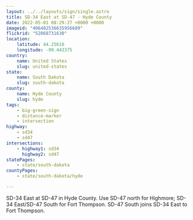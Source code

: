 ```yaml
---
layout: ../../layouts/sign/single.astro
title: SD-34 East at SD-47 - Hyde County
date: 2022-05-01 08:29:27 +0000 +0000
imageid: "406402536635956689"
flickrid: "52068731630"
location:
    latitude: 44.25616
    longitude: -99.443375
country:
    name: United States
    slug: united-states
state:
    name: South Dakota
    slug: south-dakota
county:
    name: Hyde County
    slug: hyde
tags:
    - big-green-sign
    - distance-marker
    - intersection
highway:
    - sd34
    - sd47
intersections:
    - highway1: sd34
      highway2: sd47
statePages:
    - state/south-dakota
countyPages:
    - state/south-dakota/hyde

---
```

SD-34 East at SD-47 in Hyde County.  Use SD-47 north for Highmore; SD-34 East/SD-47 South for Fort Thompson.  SD-47 South joins SD-34 East to Fort Thompson.